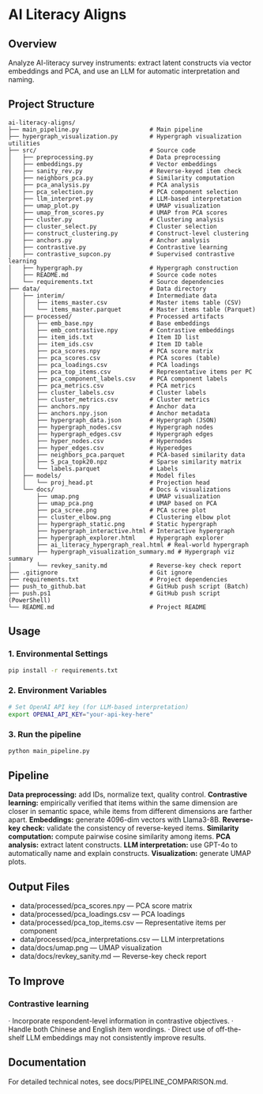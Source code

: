 # AI Literacy Aligns

## Overview

Analyze AI-literacy survey instruments: extract latent constructs via vector embeddings and PCA, and use an LLM for automatic interpretation and naming.

## Project Structure

```
ai-literacy-aligns/
├── main_pipeline.py                    # Main pipeline
├── hypergraph_visualization.py         # Hypergraph visualization utilities
├── src/                                # Source code
│   ├── preprocessing.py                # Data preprocessing
│   ├── embeddings.py                   # Vector embeddings
│   ├── sanity_rev.py                   # Reverse-keyed item check
│   ├── neighbors_pca.py                # Similarity computation
│   ├── pca_analysis.py                 # PCA analysis
│   ├── pca_selection.py                # PCA component selection
│   ├── llm_interpret.py                # LLM-based interpretation
│   ├── umap_plot.py                    # UMAP visualization
│   ├── umap_from_scores.py             # UMAP from PCA scores
│   ├── cluster.py                      # Clustering analysis
│   ├── cluster_select.py               # Cluster selection
│   ├── construct_clustering.py         # Construct-level clustering
│   ├── anchors.py                      # Anchor analysis
│   ├── contrastive.py                  # Contrastive learning
│   ├── contrastive_supcon.py           # Supervised contrastive learning
│   ├── hypergraph.py                   # Hypergraph construction
│   ├── README.md                       # Source code notes
│   └── requirements.txt                # Source dependencies
├── data/                               # Data directory
│   ├── interim/                        # Intermediate data
│   │   ├── items_master.csv            # Master items table (CSV)
│   │   └── items_master.parquet        # Master items table (Parquet)
│   ├── processed/                      # Processed artifacts
│   │   ├── emb_base.npy                # Base embeddings
│   │   ├── emb_contrastive.npy         # Contrastive embeddings
│   │   ├── item_ids.txt                # Item ID list
│   │   ├── item_ids.csv                # Item ID table
│   │   ├── pca_scores.npy              # PCA score matrix
│   │   ├── pca_scores.csv              # PCA scores (table)
│   │   ├── pca_loadings.csv            # PCA loadings
│   │   ├── pca_top_items.csv           # Representative items per PC
│   │   ├── pca_component_labels.csv    # PCA component labels
│   │   ├── pca_metrics.csv             # PCA metrics
│   │   ├── cluster_labels.csv          # Cluster labels
│   │   ├── cluster_metrics.csv         # Cluster metrics
│   │   ├── anchors.npy                 # Anchor data
│   │   ├── anchors.npy.json            # Anchor metadata
│   │   ├── hypergraph_data.json        # Hypergraph (JSON)
│   │   ├── hypergraph_nodes.csv        # Hypergraph nodes
│   │   ├── hypergraph_edges.csv        # Hypergraph edges
│   │   ├── hyper_nodes.csv             # Hypernodes
│   │   ├── hyper_edges.csv             # Hyperedges
│   │   ├── neighbors_pca.parquet       # PCA-based similarity data
│   │   ├── S_pca_topk20.npz            # Sparse similarity matrix
│   │   └── labels.parquet              # Labels
│   ├── models/                         # Model files
│   │   └── proj_head.pt                # Projection head
│   └── docs/                           # Docs & visualizations
│       ├── umap.png                    # UMAP visualization
│       ├── umap_pca.png                # UMAP based on PCA
│       ├── pca_scree.png               # PCA scree plot
│       ├── cluster_elbow.png           # Clustering elbow plot
│       ├── hypergraph_static.png       # Static hypergraph
│       ├── hypergraph_interactive.html # Interactive hypergraph
│       ├── hypergraph_explorer.html    # Hypergraph explorer
│       ├── ai_literacy_hypergraph_real.html # Real-world hypergraph
│       ├── hypergraph_visualization_summary.md # Hypergraph viz summary
│       └── revkey_sanity.md            # Reverse-key check report
├── .gitignore                          # Git ignore
├── requirements.txt                    # Project dependencies
├── push_to_github.bat                  # GitHub push script (Batch)
├── push.ps1                            # GitHub push script (PowerShell)
└── README.md                           # Project README

```

## Usage

### 1. Environmental Settings

```bash
pip install -r requirements.txt

```

### 2. Environment Variables

```bash
# Set OpenAI API key (for LLM-based interpretation)
export OPENAI_API_KEY="your-api-key-here"
```

### 3. Run the pipeline

```bash
python main_pipeline.py
```

## Pipeline

**Data preprocessing:** add IDs, normalize text, quality control.
**Contrastive learning:** empirically verified that items within the same dimension are closer in semantic space, while items from different dimensions are farther apart.
**Embeddings:** generate 4096-dim vectors with Llama3-8B.
**Reverse-key check:** validate the consistency of reverse-keyed items.
**Similarity computation:** compute pairwise cosine similarity among items.
**PCA analysis:** extract latent constructs.
**LLM interpretation:** use GPT-4o to automatically name and explain constructs.
**Visualization:** generate UMAP plots.

## Output Files
- data/processed/pca_scores.npy — PCA score matrix
- data/processed/pca_loadings.csv — PCA loadings
- data/processed/pca_top_items.csv — Representative items per component
- data/processed/pca_interpretations.csv — LLM interpretations
- data/docs/umap.png — UMAP visualization
- data/docs/revkey_sanity.md — Reverse-key check report

## To Improve
### Contrastive learning
· Incorporate respondent-level information in contrastive objectives.
· Handle both Chinese and English item wordings.
· Direct use of off-the-shelf LLM embeddings may not consistently improve results.

## Documentation
For detailed technical notes, see docs/PIPELINE_COMPARISON.md.
